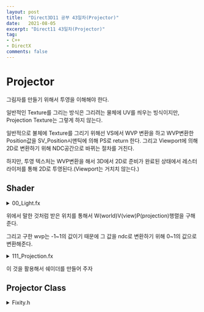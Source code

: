 ```yaml
---
layout: post
title:  "Direct3D11 공부 43일차(Projector)"
date:   2021-08-05
excerpt: "Direct11 43일차(Projector)"
tag:
- C++
- DirectX
comments: false
---
```


# Projector
그림자를 만들기 위해서 투영을 이해해야 한다.

일반적인 Texture를 그리는 방식은 그리려는 물체에 UV를 씌우는 빙식이지만, Projection Texture는 그렇게 하지 않는다.

일반적으로 불체에 Texture를 그리기 위해선 VS에서 WVP 변환을 하고 WVP변환한 Position값을 SV_Position시맨틱에 의해 PS로 return 한다. 그리고 Viewport에 의해 2D로 변환하기 위해 NDC공간으로 바뀌는 절차를 거친다.

하지만, 투영 텍스처는 WVP변환을 해서 3D에서 2D로 준비가 완료된 상태에서 레스터라이저를 통해 2D로 투영된다.(Viewport는 거치치 않는다.)

## Shader

<details>
<summary>00_Light.fx</summary>
<div markdown="1">

```
struct ProjectorDesc
{
    matrix View;
    matrix Projection;
    
    float4 Color;
};

cbuffer CB_Projector
{
    ProjectorDesc Projector;
};

void VS_Projector(inout float4 wvp, float4 oPosition)
{
    wvp = WorldPosition(oPosition);
    wvp = mul(wvp, Projector.View);
    wvp = mul(wvp, Projector.Projection);
}

void PS_Projector(inout float4 color, float4 wvp)
{
    float3 uvw = 0;
    
    uvw.x = wvp.x / wvp.w * 0.5f + 0.5f;
    uvw.y = -wvp.y / wvp.w * 0.5f + 0.5f;
    uvw.z = wvp.z / wvp.w;
    
    [flatten]
    if (saturate(uvw.x) == uvw.x && saturate(uvw.y) == uvw.y && saturate(uvw.z) == uvw.z)
    {
        float4 map = ProjectorMap.Sample(LinearSampler, uvw.xy);
        
        map.rgb *= Projector.Color.rgb;
        color = lerp(color, map, map.a);
    }
}
```

</div>
</details>

위에서 말한 것처럼 받은 위치를 통해서 W(world)V(view)P(projection)행렬을 구해준다.

그리고 구한 wvp는 -1~1의 값이기 때문에 그 값을 ndc로 변환하기 위해 0~1의 값으로 변환해준다.

<details>
<summary>111_Projection.fx</summary>
<div markdown="1">

```
#include "00_Global.fx"
#include "00_Light.fx"
#include "00_Render.fx"

MeshOutput VS_Mesh_Projector(VertexMesh input)
{
    MeshOutput output = VS_Mesh(input);
    VS_Projector(output.wvpPosition_Sub, input.Position);

    return output;
}

MeshOutput VS_Model_Projector(VertexModel input)
{
    MeshOutput output = VS_Model(input);
    VS_Projector(output.wvpPosition_Sub, input.Position);

    return output;
}

MeshOutput VS_Animation_Projector(VertexModel input)
{
    MeshOutput output = VS_Animation(input);
    VS_Projector(output.wvpPosition_Sub, input.Position);

    return output;
}

float4 PS(MeshOutput input) : SV_Target
{
    float4 color = PS_AllLight(input);
    PS_Projector(color, input.wvpPosition_Sub);
    
    return color;
}

technique11 T0
{ 
    // Render
    P_VP(P1, VS_Mesh_Projector, PS)
    P_VP(P2, VS_Model_Projector, PS)
    P_VP(P3, VS_Animation_Projector, PS)
}
```

</div>
</details>

이 것을 활용해서 쉐이더를 만들어 주자

## Projector Class

<details>
<summary>Fixity.h</summary>
<div markdown="1">

```
#pragma once
#include "Camera.h"

class Fixity : public Camera
{
public:
	Fixity();
	~Fixity();

	void Update() override;
	void SetView(Matrix& view) { matView = view; }

private:

};
```

</div>
</details>